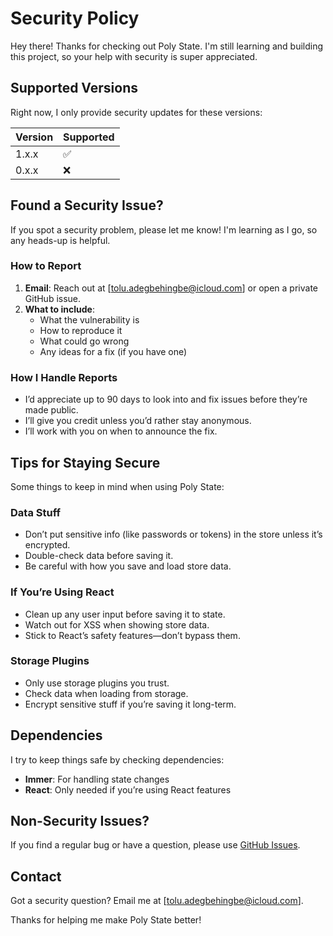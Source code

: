 # Security Policy

Hey there! Thanks for checking out Poly State. I'm still learning and building this project, so your
help with security is super appreciated.

## Supported Versions

Right now, I only provide security updates for these versions:

| Version | Supported |
| ------- | --------- |
| 1.x.x   | ✅        |
| 0.x.x   | ❌        |

## Found a Security Issue?

If you spot a security problem, please let me know! I'm learning as I go, so any heads-up is
helpful.

### How to Report

1. **Email**: Reach out at [tolu.adegbehingbe@icloud.com] or open a private GitHub issue.
2. **What to include**:
   - What the vulnerability is
   - How to reproduce it
   - What could go wrong
   - Any ideas for a fix (if you have one)

### How I Handle Reports

- I’d appreciate up to 90 days to look into and fix issues before they’re made public.
- I’ll give you credit unless you’d rather stay anonymous.
- I’ll work with you on when to announce the fix.

## Tips for Staying Secure

Some things to keep in mind when using Poly State:

### Data Stuff

- Don’t put sensitive info (like passwords or tokens) in the store unless it’s encrypted.
- Double-check data before saving it.
- Be careful with how you save and load store data.

### If You’re Using React

- Clean up any user input before saving it to state.
- Watch out for XSS when showing store data.
- Stick to React’s safety features—don’t bypass them.

### Storage Plugins

- Only use storage plugins you trust.
- Check data when loading from storage.
- Encrypt sensitive stuff if you’re saving it long-term.

## Dependencies

I try to keep things safe by checking dependencies:

- **Immer**: For handling state changes
- **React**: Only needed if you’re using React features

## Non-Security Issues?

If you find a regular bug or have a question, please use
[GitHub Issues](https://github.com/toluLikesToCode/poly-state/issues).

## Contact

Got a security question? Email me at [tolu.adegbehingbe@icloud.com].

Thanks for helping me make Poly State better!
